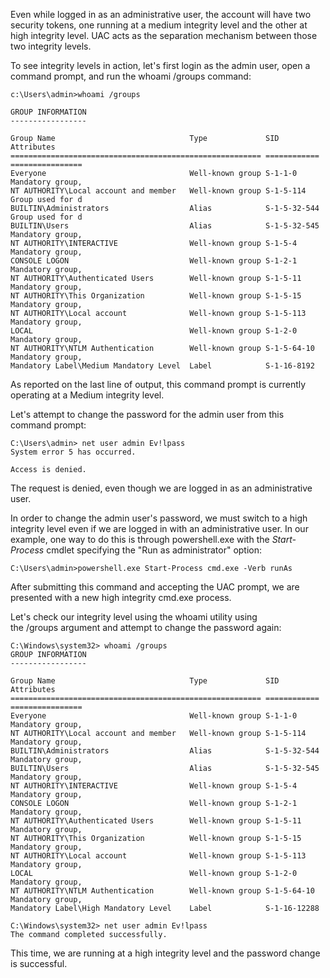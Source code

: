 Even while logged in as an administrative user, the account will have two security tokens, one running at a medium integrity level and the other at high integrity level. UAC acts as the separation mechanism between those two integrity levels.

To see integrity levels in action, let's first login as the admin user, open a command prompt, and run the whoami /groups command:

```
c:\Users\admin>whoami /groups

GROUP INFORMATION
-----------------

Group Name                              Type             SID          Attributes
======================================================== ============ ================
Everyone                                Well-known group S-1-1-0      Mandatory group,
NT AUTHORITY\Local account and member   Well-known group S-1-5-114    Group used for d
BUILTIN\Administrators                  Alias            S-1-5-32-544 Group used for d
BUILTIN\Users                           Alias            S-1-5-32-545 Mandatory group,
NT AUTHORITY\INTERACTIVE                Well-known group S-1-5-4      Mandatory group,
CONSOLE LOGON                           Well-known group S-1-2-1      Mandatory group,
NT AUTHORITY\Authenticated Users        Well-known group S-1-5-11     Mandatory group,
NT AUTHORITY\This Organization          Well-known group S-1-5-15     Mandatory group,
NT AUTHORITY\Local account              Well-known group S-1-5-113    Mandatory group,
LOCAL                                   Well-known group S-1-2-0      Mandatory group,
NT AUTHORITY\NTLM Authentication        Well-known group S-1-5-64-10  Mandatory group,
Mandatory Label\Medium Mandatory Level  Label            S-1-16-8192
```

As reported on the last line of output, this command prompt is currently operating at a Medium integrity level.

Let's attempt to change the password for the admin user from this command prompt:

```
C:\Users\admin> net user admin Ev!lpass
System error 5 has occurred.

Access is denied.
```

The request is denied, even though we are logged in as an administrative user.

In order to change the admin user's password, we must switch to a high integrity level even if we are logged in with an administrative user. In our example, one way to do this is through powershell.exe with the _Start-Process_ cmdlet specifying the "Run as administrator" option:

```
C:\Users\admin>powershell.exe Start-Process cmd.exe -Verb runAs
```

After submitting this command and accepting the UAC prompt, we are presented with a new high integrity cmd.exe process.

Let's check our integrity level using the whoami utility using the /groups argument and attempt to change the password again:

```
C:\Windows\system32> whoami /groups
GROUP INFORMATION
-----------------

Group Name                              Type             SID          Attributes
======================================================== ============ ================
Everyone                                Well-known group S-1-1-0      Mandatory group,
NT AUTHORITY\Local account and member   Well-known group S-1-5-114    Mandatory group,
BUILTIN\Administrators                  Alias            S-1-5-32-544 Mandatory group,
BUILTIN\Users                           Alias            S-1-5-32-545 Mandatory group,
NT AUTHORITY\INTERACTIVE                Well-known group S-1-5-4      Mandatory group,
CONSOLE LOGON                           Well-known group S-1-2-1      Mandatory group,
NT AUTHORITY\Authenticated Users        Well-known group S-1-5-11     Mandatory group,
NT AUTHORITY\This Organization          Well-known group S-1-5-15     Mandatory group,
NT AUTHORITY\Local account              Well-known group S-1-5-113    Mandatory group,
LOCAL                                   Well-known group S-1-2-0      Mandatory group,
NT AUTHORITY\NTLM Authentication        Well-known group S-1-5-64-10  Mandatory group,
Mandatory Label\High Mandatory Level    Label            S-1-16-12288

C:\Windows\system32> net user admin Ev!lpass
The command completed successfully.
```

This time, we are running at a high integrity level and the password change is successful.